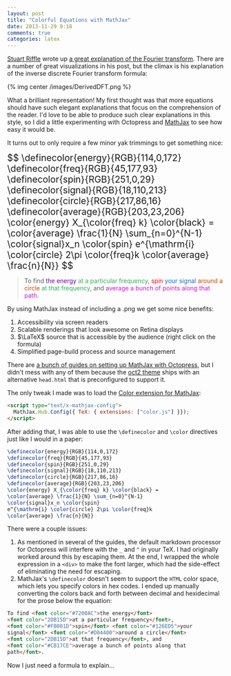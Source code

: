 ```yaml
---
layout: post
title: "Colorful Equations with MathJax"
date: 2013-11-29 9:18
comments: true
categories: latex
---
```


[Stuart Riffle](http://www.altdevblogaday.com/author/stuart-riffle/) wrote up [a great explanation of the Fourier transform](http://www.altdevblogaday.com/2011/05/17/understanding-the-fourier-transform/).  There are a number of great visualizations in his post, but the climax is his explanation of the inverse discrete Fourier transform formula:

{% img center /images/DerivedDFT.png %}

What a brilliant representation!  My first thought was that more equations should have such elegant explanations that focus on the comprehension of the reader.  I'd love to be able to produce such clear explanations in this style, so I did a little experimenting with Octopress and [MathJax](http://www.mathjax.org/) to see how easy it would be.

It turns out to only require a few minor yak trimmings to get something nice:

<div style="font-size: 150%;">
$$
\definecolor{energy}{RGB}{114,0,172}
\definecolor{freq}{RGB}{45,177,93}
\definecolor{spin}{RGB}{251,0,29}
\definecolor{signal}{RGB}{18,110,213}
\definecolor{circle}{RGB}{217,86,16}
\definecolor{average}{RGB}{203,23,206}
\color{energy} X_{\color{freq} k} \color{black} =
\color{average} \frac{1}{N} \sum_{n=0}^{N-1}
\color{signal}x_n \color{spin}
e^{\mathrm{i} \color{circle} 2\pi \color{freq}k \color{average} \frac{n}{N}}
$$
</div>

> To find <font color="#7200AC">the energy</font> <font color="2DB15D">at a particular frequency</font>, <font color="#FB001D">spin</font> <font color="#126ED5">your signal</font> <font color="#D04400">around a circle</font> <font color="2DB15D">at that frequency</font>, and <font color="#CB17CE">average a bunch of points along that path</font>.

By using MathJax instead of including a .png we get some nice benefits:

1. Accessibility via screen readers
2. Scalable renderings that look awesome on Retina displays
3. $\LaTeX$ source that is accessible by the audience (right click on the formula)
4. Simplified page-build process and source management

There are [a bunch of guides on setting up MathJax with Octopress](http://www.google.com/search?q=octopress%20mathjax), but I didn't mess with any of them because the [oct2 theme](https://github.com/bijumon/oct2) ships with an alternative `head.html` that is preconfigured to support it.

The only tweak I made was to load the [Color extension for MathJax](http://docs.mathjax.org/en/latest/tex.html#color):

```html
<script type="text/x-mathjax-config">
  MathJax.Hub.Config({ TeX: { extensions: ["color.js"] }});
</script>
```

After adding that, I was able to use the `\definecolor` and `\color` directives just like I would in a paper:

```latex
\definecolor{energy}{RGB}{114,0,172}
\definecolor{freq}{RGB}{45,177,93}
\definecolor{spin}{RGB}{251,0,29}
\definecolor{signal}{RGB}{18,110,213}
\definecolor{circle}{RGB}{217,86,16}
\definecolor{average}{RGB}{203,23,206}
\color{energy} X_{\color{freq} k} \color{black} =
\color{average} \frac{1}{N} \sum_{n=0}^{N-1}
\color{signal}x_n \color{spin}
e^{\mathrm{i} \color{circle} 2\pi \color{freq}k
\color{average} \frac{n}{N}}
```

There were a couple issues:

1. As mentioned in several of the guides, the default markdown processor for Octopress will interfere with the `_` and `^` in your TeX.  I had originally worked around this by escaping them.  At the end, I wrapped the whole expression in a `<div>` to make the font larger, which had the side-effect of eliminating the need for escaping.
2. MathJax's `\definecolor` doesn't seem to support the `HTML` color space, which lets you specify colors in hex codes.  I ended up manually converting the colors back and forth between decimal and hexidecimal for the prose below the equation:

```html
To find <font color="#7200AC">the energy</font>
<font color="2DB15D">at a particular frequency</font>,
<font color="#FB001D">spin</font> <font color="#126ED5">your
signal</font> <font color="#D04400">around a circle</font>
<font color="2DB15D">at that frequency</font>, and
<font color="#CB17CE">average a bunch of points along that
path</font>.
```

Now I just need a formula to explain...
